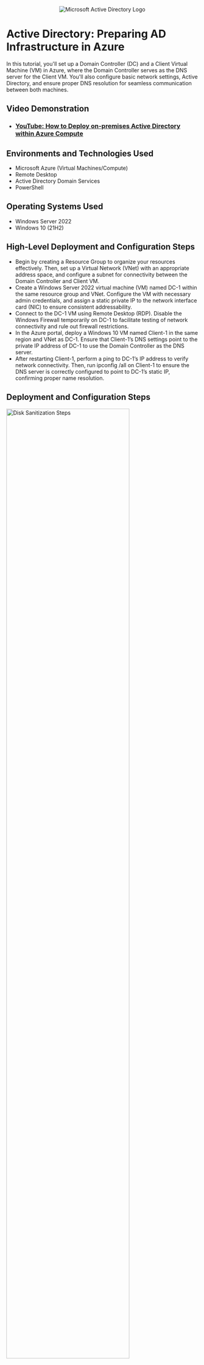 <p align="center">
<img src="https://i.imgur.com/pU5A58S.png" alt="Microsoft Active Directory Logo"/>
</p>

<h1>Active Directory: Preparing AD Infrastructure in Azure</h1>
In this tutorial, you'll set up a Domain Controller (DC) and a Client Virtual Machine (VM) in Azure, where the Domain Controller serves as the DNS server for the Client VM. You'll also configure basic network settings, Active Directory, and ensure proper DNS resolution for seamless communication between both machines.<br />


<h2>Video Demonstration</h2>

- ### [YouTube: How to Deploy on-premises Active Directory within Azure Compute](https://www.youtube.com)

<h2>Environments and Technologies Used</h2>

- Microsoft Azure (Virtual Machines/Compute)
- Remote Desktop
- Active Directory Domain Services
- PowerShell

<h2>Operating Systems Used </h2>

- Windows Server 2022
- Windows 10 (21H2)

<h2>High-Level Deployment and Configuration Steps</h2>

- Begin by creating a Resource Group to organize your resources effectively. Then, set up a Virtual Network (VNet) with an appropriate address space, and configure a subnet for connectivity between the Domain Controller and Client VM.
- Create a Windows Server 2022 virtual machine (VM) named DC-1 within the same resource group and VNet. Configure the VM with necessary admin credentials, and assign a static private IP to the network interface card (NIC) to ensure consistent addressability.
- Connect to the DC-1 VM using Remote Desktop (RDP). Disable the Windows Firewall temporarily on DC-1 to facilitate testing of network connectivity and rule out firewall restrictions.
- In the Azure portal, deploy a Windows 10 VM named Client-1 in the same region and VNet as DC-1. Ensure that Client-1’s DNS settings point to the private IP address of DC-1 to use the Domain Controller as the DNS server.
- After restarting Client-1, perform a ping to DC-1’s IP address to verify network connectivity. Then, run ipconfig /all on Client-1 to ensure the DNS server is correctly configured to point to DC-1’s static IP, confirming proper name resolution.

<h2>Deployment and Configuration Steps</h2>

<p>
<img src="https://i.imgur.com/DJmEXEB.png" height="80%" width="80%" alt="Disk Sanitization Steps"/>
</p>
<p>

-Create a Resource Group in Azure for organizing your resources.

-Set up a Virtual Network (VNet) and a Subnet to connect the VMs.

-Create Domain Controller VM (DC-1):

-Create a Windows Server 2022 VM named DC-1.

-Use labuser as the username and Cyberlab123! as the password.

-After creating the VM, set the DC-1’s NIC private IP to static to ensure it doesn’t change.

-Log into DC-1 and temporarily disable the Windows Firewall for testing connectivity.

</p>
<br />

<p>
<img src="https://i.imgur.com/DJmEXEB.png" height="80%" width="80%" alt="Disk Sanitization Steps"/>
</p>
<p>
-Create Client VM (Client-1):

-Create a Windows 10 VM named Client-1.

-Use labuser as the username and Cyberlab123! as the password.

-Attach Client-1 to the same region and VNet as DC-1.

-Configure DNS and Test Connectivity:

-Set Client-1’s DNS settings to DC-1’s private IP.

-Restart Client-1 from the Azure Portal.

-Log into Client-1 and attempt to ping DC-1’s private IP address, ensuring the ping is successful.

-Open PowerShell on Client-1 and run ipconfig /all. Verify that the DNS settings show DC-1’s private IP.
</p>
<br />
